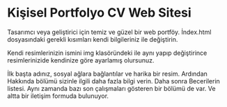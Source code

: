 # Kişisel Portfolyo CV Web Sitesi


Tasarımcı veya geliştirici için temiz ve güzel bir web portföy. İndex.html dosyasındaki gerekli kısımları kendi bilgileriniz ile değiştirin.

 Kendi resimlerinizin ismini img klasöründeki ile aynı yapıp değiştirince resimlerinizide kendinize göre ayarlamış olursunuz.


 İlk başta adınız, sosyal ağlara bağlantılar ve harika bir resim. Ardından Hakkında bölümü sizinle ilgili daha fazla bilgi verin. Daha sonra Becerilerin listesi. Aynı zamanda bazı son çalışmaları gösteren bir bölümü de var. Ve altta bir iletişim formuda bulunuyor.


